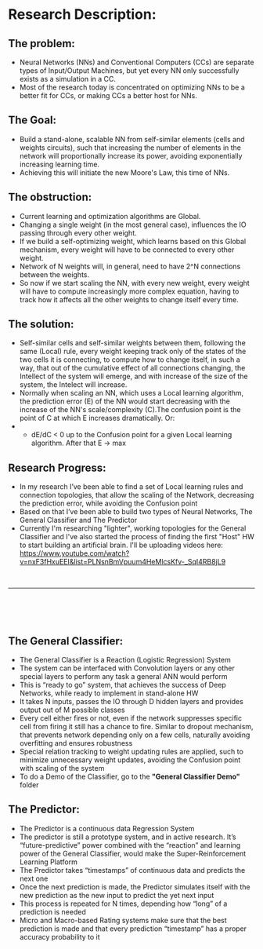# Research Description:

## The problem:
- Neural Networks (NNs) and Conventional Computers (CCs) are separate types of Input/Output Machines, but yet every NN only successfully exists as a simulation in a CC.
- Most of the research today is concentrated on optimizing NNs to be a better fit for CCs, or making CCs a better host for NNs.

## The Goal:
- Build a stand-alone, scalable NN from self-similar elements (cells and weights circuits), such that increasing the number of elements in the network will proportionally increase its power, avoiding exponentially increasing learning time.
- Achieving this will initiate the new Moore's Law, this time of NNs.

## The obstruction:
- Current learning and optimization algorithms are Global.
- Changing a single weight (in the most general case), influences the IO passing through every other weight.
- If we build a self-optimizing weight, which learns based on this Global mechanism, every weight will have to be connected to every other weight.
- Network of N weights will, in general, need to have 2^N connections between the weights.
- So now if we start scaling the NN, with every new weight, every weight will have to compute increasingly more complex equation, having to track how it affects all the other weights to change itself every time.

## The solution:
- Self-similar cells and self-similar weights between them, following the same (Local) rule, every weight keeping track only of the states of the two cells it is connecting, to compute how to change itself, in such a way, that out of the cumulative effect of all connections changing, the Intellect of the system will emerge, and with increase of the size of the system, the Intelect will increase.
- Normally when scaling an NN, which uses a Local learning algorithm, the prediction error (E) of the NN would start decreasing with the increase of the NN's scale/complexity (C).The confusion point is the point of C at which E increases dramatically. Or:
- - dE/dC < 0 up to the Confusion point for a given Local learning algorithm. After that E -> max

## Research Progress:
- In my research I’ve been able to find a set of Local learning rules and connection topologies, that allow the scaling of the Network, decreasing the prediction error, while avoiding the Confusion point
- Based on that I’ve been able to build two types of Neural Networks, The General Classifier and The Predictor
- Currently I'm researching "lighter", working topologies for the General Classifier and I've also started the process of finding the first "Host" HW to start building an artificial brain. I'll be uploading videos here: https://www.youtube.com/watch?v=nxF3fHxuEEI&list=PLNsnBmVpuum4HeMlcsKfv-_SqI4RB8jL9

<br>
<hr>
<br>
<br>
<br>

## The General Classifier:
- The General Classifier is a Reaction (Logistic Regression) System
- The system can be interfaced with Convolution layers or any other special layers to perform any task a general ANN would perform
- This is “ready to go” system, that achieves the success of Deep Networks, while ready to implement in stand-alone HW
- It takes N inputs, passes the IO through D hidden layers and provides output out of M possible classes
- Every cell either fires or not, even if the network suppresses specific cell from firing it still has a chance to fire. Similar to dropout mechanism, that prevents network depending only on a few cells, naturally avoiding overfitting and ensures robustness 
- Special relation tracking to weight updating rules are applied, such to minimize unnecessary weight updates, avoiding the Confusion point with scaling of the system
- To do a Demo of the Classifier, go to the <b>"General Classifier Demo"</b> folder

## The Predictor:
- The Predictor is a continuous data Regression System
- The predictor is still a prototype system, and in active research. It’s “future-predictive” power combined with the “reaction” and learning power of the General Classifier, would make the Super-Reinforcement Learning Platform
- The Predictor takes “timestamps” of continuous data and predicts the next one
- Once the next prediction is made, the Predictor simulates itself with the new prediction as the new input to predict the yet next input
- This process is repeated for N times, depending how “long” of a prediction is needed
- Micro and Macro-based Rating systems make sure that the best prediction is made and that every prediction “timestamp” has a proper accuracy probability to it

